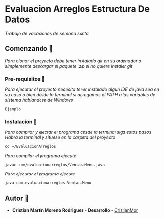 # Evaluacion Arreglos Estructura De Datos
_Trabajo de vacaciones de semana santa_
## Comenzando :rocket:
_Para clonar el proyecto debe tener instalado git en su ordenador o simplemente descargar el paquete .zip si no quiere instalar git_
### Pre-requisitos :memo:
_Para ejecutar el proyecto necesita tener instalado algun IDE de java sea en su caso o bien desde la terminal si agregamos el PATH a las variables de sistema hablandose de Windows_
```
Ejemplo
```
### Instalacion :construction:
_Para compilar y ejectar el programa desde la terminal siga estos pasos_
_Habra la terminal y situese en la carpeta del proyecto_
```
cd ~/EvaluacionArreglos
```
_Para compilar el programa ejecute_
```
javac com/evaluacionarreglos/VentanaMenu.java
```
_Para ejecutar el programa ejecute_
```
java com.evaluacionarreglos.VentanaMenu
```
## Autor :construction_worker:
* **Cristian Martin Moreno Rodriguez** - **Desarrollo** - [CristianMor](https://github.com/CristianMor)
